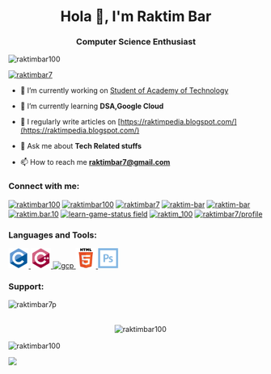<h1 align="center">Hola 👋, I'm Raktim Bar</h1>
<h3 align="center">Computer Science Enthusiast</h3>

<p align="left"> <img src="https://komarev.com/ghpvc/?username=raktimbar100&label=Profile%20views&color=0e75b6&style=flat" alt="raktimbar100" /> </p>

<p align="left"> <a href="https://twitter.com/raktimbar7" target="blank"><img src="https://img.shields.io/twitter/follow/raktimbar7?logo=twitter&style=for-the-badge" alt="raktimbar7" /></a> </p>

- 🔭 I’m currently working on [Student of Academy of Technology](https://aot.edu.in/)

- 🌱 I’m currently learning **DSA,Google Cloud**

- 📝 I regularly write articles on [https://raktimpedia.blogspot.com/](https://raktimpedia.blogspot.com/)

- 💬 Ask me about **Tech Related stuffs**

- 📫 How to reach me **raktimbar7@gmail.com**

<h3 align="left">Connect with me:</h3>
<p align="left">
<a href="https://codepen.io/raktimbar100" target="blank"><img align="center" src="https://raw.githubusercontent.com/rahuldkjain/github-profile-readme-generator/master/src/images/icons/Social/codepen.svg" alt="raktimbar100" height="30" width="40" /></a>
<a href="https://dev.to/raktimbar100" target="blank"><img align="center" src="https://raw.githubusercontent.com/rahuldkjain/github-profile-readme-generator/master/src/images/icons/Social/devto.svg" alt="raktimbar100" height="30" width="40" /></a>
<a href="https://twitter.com/raktimbar7" target="blank"><img align="center" src="https://raw.githubusercontent.com/rahuldkjain/github-profile-readme-generator/master/src/images/icons/Social/twitter.svg" alt="raktimbar7" height="30" width="40" /></a>
<a href="https://linkedin.com/in/raktim-bar" target="blank"><img align="center" src="https://raw.githubusercontent.com/rahuldkjain/github-profile-readme-generator/master/src/images/icons/Social/linked-in-alt.svg" alt="raktim-bar" height="30" width="40" /></a>
<a href="https://stackoverflow.com/users/raktim-bar" target="blank"><img align="center" src="https://raw.githubusercontent.com/rahuldkjain/github-profile-readme-generator/master/src/images/icons/Social/stack-overflow.svg" alt="raktim-bar" height="30" width="40" /></a>
<a href="https://fb.com/raktim.bar.10" target="blank"><img align="center" src="https://raw.githubusercontent.com/rahuldkjain/github-profile-readme-generator/master/src/images/icons/Social/facebook.svg" alt="raktim.bar.10" height="30" width="40" /></a>
<a href="https://www.youtube.com/c/learn-game-status field" target="blank"><img align="center" src="https://raw.githubusercontent.com/rahuldkjain/github-profile-readme-generator/master/src/images/icons/Social/youtube.svg" alt="learn-game-status field" height="30" width="40" /></a>
<a href="https://www.codechef.com/users/raktim_100" target="blank"><img align="center" src="https://cdn.jsdelivr.net/npm/simple-icons@3.1.0/icons/codechef.svg" alt="raktim_100" height="30" width="40" /></a>
<a href="https://auth.geeksforgeeks.org/user/raktimbar7/profile" target="blank"><img align="center" src="https://raw.githubusercontent.com/rahuldkjain/github-profile-readme-generator/master/src/images/icons/Social/geeks-for-geeks.svg" alt="raktimbar7/profile" height="30" width="40" /></a>
</p>

<h3 align="left">Languages and Tools:</h3>
<p align="left"> <a href="https://www.cprogramming.com/" target="_blank" rel="noreferrer"> <img src="https://raw.githubusercontent.com/devicons/devicon/master/icons/c/c-original.svg" alt="c" width="40" height="40"/> </a> <a href="https://www.w3schools.com/cpp/" target="_blank" rel="noreferrer"> <img src="https://raw.githubusercontent.com/devicons/devicon/master/icons/cplusplus/cplusplus-original.svg" alt="cplusplus" width="40" height="40"/> </a> <a href="https://cloud.google.com" target="_blank" rel="noreferrer"> <img src="https://www.vectorlogo.zone/logos/google_cloud/google_cloud-icon.svg" alt="gcp" width="40" height="40"/> </a> <a href="https://www.w3.org/html/" target="_blank" rel="noreferrer"> <img src="https://raw.githubusercontent.com/devicons/devicon/master/icons/html5/html5-original-wordmark.svg" alt="html5" width="40" height="40"/> </a> <a href="https://www.photoshop.com/en" target="_blank" rel="noreferrer"> <img src="https://raw.githubusercontent.com/devicons/devicon/master/icons/photoshop/photoshop-line.svg" alt="photoshop" width="40" height="40"/> </a> </p>

<h3 align="left">Support:</h3>
<p><a href="https://www.buymeacoffee.com/raktimbar7p"> <img align="left" src="https://cdn.buymeacoffee.com/buttons/v2/default-yellow.png" height="50" width="210" alt="raktimbar7p" /></a></p><br><br>

<p><img align="center" src="https://github-readme-stats.vercel.app/api/top-langs?username=raktimbar100&show_icons=true&locale=en&layout=compact" alt="raktimbar100" /></p>

<p><img align="center" src="https://github-readme-streak-stats.herokuapp.com/?user=raktimbar100&" alt="raktimbar100" /></p>
<img src="https://github-readme-stats.vercel.app/api?username=raktimbar100&&show_icons=true&title_color=ffffff&icon_color=bb2acf&text_color=daf7dc&bg_color=151515">
